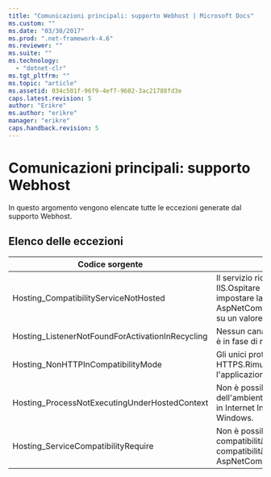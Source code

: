 ```yaml
---
title: "Comunicazioni principali: supporto Webhost | Microsoft Docs"
ms.custom: ""
ms.date: "03/30/2017"
ms.prod: ".net-framework-4.6"
ms.reviewer: ""
ms.suite: ""
ms.technology: 
  - "dotnet-clr"
ms.tgt_pltfrm: ""
ms.topic: "article"
ms.assetid: 034c501f-96f9-4ef7-9602-3ac21788fd3e
caps.latest.revision: 5
author: "Erikre"
ms.author: "erikre"
manager: "erikre"
caps.handback.revision: 5
---
```

# Comunicazioni principali: supporto Webhost
In questo argomento vengono elencate tutte le eccezioni generate dal supporto Webhost.  
  
## Elenco delle eccezioni  
  
|Codice sorgente|Stringa di risorsa|  
|---------------------|------------------------|  
|Hosting\_CompatibilityServiceNotHosted|Il servizio richiede la compatibilità ASP.NET.Deve inoltre essere ospitato in IIS.Ospitare il servizio in IIS con la compatibilità ASP.NET abilitata in Web.config o impostare la proprietà AspNetCompatibilityRequirementsAttribute.AspNetCompatibilityRequirementsMode su un valore diverso da Required.|  
|Hosting\_ListenerNotFoundForActivationInRecycling|Nessun canale è attualmente in ascolto all'indirizzo specificato.Se un'applicazione è in fase di riciclo, il servizio viene chiuso.|  
|Hosting\_NonHTTPInCompatibilityMode|Gli unici protocolli supportati nella compatibilità ASP.NET sono HTTP e HTTPS.Rimuovere l'endpoint specificato o disabilitare la compatibilità ASP.NET per l'applicazione.|  
|Hosting\_ProcessNotExecutingUnderHostedContext|Non è possibile richiamare il processo di hosting specificato all'interno dell'ambiente host corrente.L'API richiede che l'applicazione chiamante sia ospitata in Internet Information Services o nel servizio di attivazione dei processi di Windows.|  
|Hosting\_ServiceCompatibilityRequire|Non è possibile attivare il servizio perché richiede la compatibilità ASP.NET.La compatibilità ASP.NET non è abilitata per questa applicazione.Abilitare la compatibilità ASP.NET nel file Web.config o impostare AspNetCompatibilityRequirementsAttribute.AspNetCompatibility.|